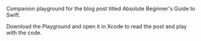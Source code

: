 Companion playground for the blog post titled Absolute Beginner's Guide to Swift. 

Download the Playground and open it in Xcode to read the post and play with the code. 

